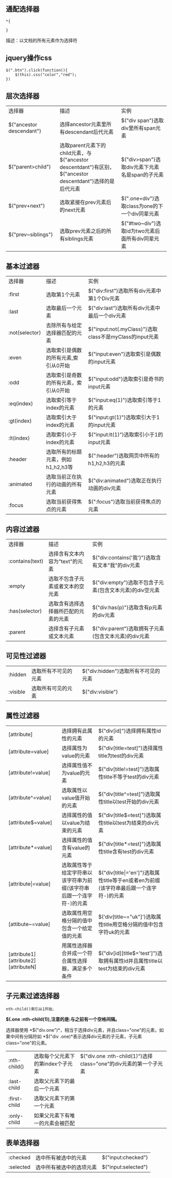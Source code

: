 ## 通配选择器
    *{

    }
描述：以文档的所有元素作为选择符    
## jquery操作css
    $(".btn").click(function(){
        $(this).css("color","red");
    })
## 层次选择器
<table>
    <tr><td>选择器</td><td>描述</td><td>实例</td></tr>
    <tr><td>$("ancestor descendant")</td><td>选择ancestor元素里所有descendant后代元素</td><td>$("div span")选取div里所有span元素</td></tr>
    <tr><td>$("parent>child")</td><td>选取parent元素下的child元素，与$("ancestor descentdant")有区别，$("ancestor descentdant")选择的是后代元素</td><td>$("div>span")选取div元素下元素名是span的子元素</td></tr>
    <tr><td>$("prev+next")</td><td>选取紧接在prev元素后的next元素</td><td>$(".one+div")选取class为one的下一个div同辈元素</td></tr>
    <tr><td>$("prev~siblings")</td><td>选取prev元素之后的所有siblings元素</td><td>$("#two~div")选取id为two元素后面所有div同辈元素</td></tr>
</table>

## 基本过滤器
<table>
<tr><td>选择器</td><td>描述</td><td>实例</td></tr>
<tr><td>:first</td><td>选取第1个元素</td><td>$("div:first")选取所有div元素中第1个Div元素</td></tr>
<tr><td>:last</td><td>选取最后一个元素</td><td>$("div:last")选取所有div元素中最后一个div元素</td></tr>
<tr><td>:not(selector)</td><td>去除所有与给定选择器匹配的元素</td><td>$("input:not(.myClass)")选取class不是myClass的input元素</td></tr>
<tr><td>:even</td><td>选取索引是偶数的所有元素,索引从0开始</td><td>$("input:even")选取索引是偶数的input元素</td></tr>
<tr><td>:odd</td><td>选取索引是奇数的所有元素，索引从0开始</td><td>$("input:odd")选取索引是奇书的input元素</td></tr>
<tr><td>:eq(index)</td><td>选取索引等于index的元素</td><td>$("input:eq(1)")选取索引等于1的元素</td></tr>
<tr><td>:gt(index)</td><td>选取索引大于index的元素</td><td>$("input:gt(1)")选取索引大于1的input元素</td></tr>
<tr><td>:lt(index)</td><td>选取索引小于index的元素</td><td>$("input:lt(1)")选取索引小于1的input元素</td></tr>
<tr><td>:header</td><td>选取所有的标题元素，例如h1,h2,h3等</td><td>$(":header")选取网页中所有的h1,h2,h3的元素</td></tr>
<tr><td>:animated</td><td>选取当前正在执行的动画的所有元素</td><td>$("div:animated")选取正在执行动画的div元素</td></tr>
<tr><td>:focus</td><td>选取当前获得焦点的元素</td><td>$(":focus")选取当前获得焦点的元素</td></tr>
</table>

## 内容过滤器
<table>
<tr><td>选择器</td><td>描述</td><td>实例</td></tr>
<tr><td>:contains(text)</td><td>选择含有文本内容为"text"的元素</td><td>$("div:contains('我')")选取含有文本"我"的div元素</td></tr>
<tr><td>:empty</td><td>选取不包含子元素或者文本的空元素</td><td>$("div:empty")选取不包含子元素(包含文本元素)的div空元素</td></tr>
<tr><td>:has(selector)</td><td>选取含有选择选择器所匹配的元素的元素</td><td>$("div:has(p)")选取含有p元素的div元素</td></tr>
<tr><td>:parent</td><td>选择含有子元素或文本元素</td><td>$("div:parent")选取拥有子元素(包含文本元素)的div元素</td></tr>
</table>

## 可见性过滤器
<table>
<tr><td>:hidden</td><td>选取所有不可见的元素</td><td>$("div:hidden")选取所有不可见的元素</td></tr>
<tr><td>:visible</td><td>选取所有可见的元素</td><td>$("div:visible")</td></tr>
</table>

## 属性过滤器
   
<table>
<tr><td>[attribute]</td><td>选择拥有此属性的元素</td><td>$("div[id]")选择拥有属性id的元素</td></tr>
<tr><td>[attribute=value]</td><td>选择属性为value的元素</td><td>$("div[title=test]")选择属性title为test的div元素</td></tr>
<tr><td>[attribute!=value]</td><td>选择属性值不为value的元素</td><td>$("div[title!=test]")选取属性title不等于test的div元素</td></tr>
<tr><td>[attribute^=value]</td><td>选取属性以value值开始的元素</td><td>$("div[title^=test]")选取属性title以test开始的div元素</td></tr>
<tr><td>[attribute$=value]</td><td>选择属性的值以value为结束的元素</td><td>$("div[title$=test]")选取属性title以test为结束的div元素</td></tr>
<tr><td>[attribute*=value]</td><td>选择属性的值含有value的元素</td><td>$("div[title*=test]")选取属性title含有test的div元素</td></tr>
<tr><td>[attribute|=value]</td><td>选取属性等于给定字符串以该字符串为前缀(该字符串后跟一个连字符-)的元素</td><td>$("div[title|='en']")选取属性title等于en或者en为前缀(该字符串最后跟一个连字符-)的元素</td></tr>
<tr><td>[attibute~=value]</td><td>选取属性用空格分隔的值中包含一个给定值的元素</td><td>$('div[title~="uk"]')选取属性title用空格分隔的值中包含字符uk的元素</td></tr>
<tr><td>[attribute1][attribute2][attributeN]</td><td>用属性选择器合并成一个符合属性选择器，满足多个条件</td><td>$("div[id][title$='test']")选取拥有属性id并且属性title以test为结束的div元素</td></tr>
</table>

## 子元素过滤选择器
    nth-child()索引从1开始，
**$(.one :nth-child(1)),注意的是:与之前有一个空格间隔。**  

选择器使用 *$("div.one")*，相当于选择div元素，并且class="one"的元素，如果中间有分隔符如 *$("div .one)*表示选择div元素的子元素，子元素class="one"的元素。
<table>
<tr><td>:nth-child()</td><td>选取每个父元素下的第index个子元素</td><td>$("div.one :nth-child(1)")选择class="one"的div元素的第一个子元素</td></tr>
<tr><td>:last-child</td><td>选取父元素下的最后一个元素</td><td></td></tr>
<tr><td>:first-child</td><td>选取父元素下的第一个元素</td><td></td></tr>
<tr><td> :only-child</td><td>如果父元素下有唯一的元素会被匹配</td><td></td></tr>
</table>

## 表单选择器
<table>
    <tr><td>:checked</td><td>选中所有被选中的元素</td><td>$("input:checked")</td></tr>
    <tr><td>:selected</td><td>选中所有被选中的选项元素</td><td>$("input:selected")</td></tr>
</table>